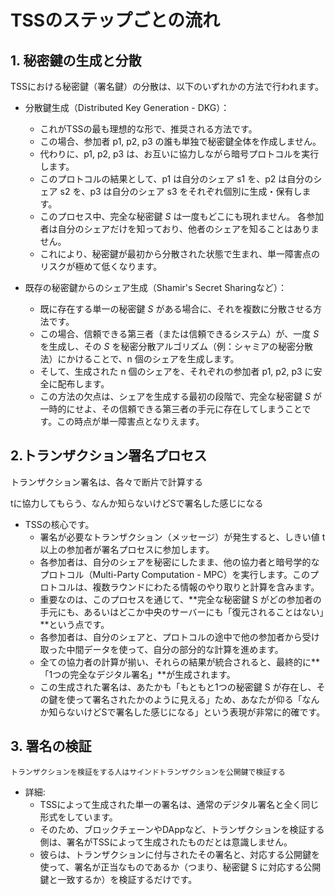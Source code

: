 # TSSのステップごとの流れ

## 1. 秘密鍵の生成と分散
TSSにおける秘密鍵（署名鍵）の分散は、以下のいずれかの方法で行われます。

- 分散鍵生成（Distributed Key Generation - DKG）：

  - これがTSSの最も理想的な形で、推奨される方法です。
  - この場合、参加者 p1, p2, p3 の誰も単独で秘密鍵全体を作成しません。
  - 代わりに、p1, p2, p3 は、お互いに協力しながら暗号プロトコルを実行します。
  - このプロトコルの結果として、p1 は自分のシェア s1 を、p2 は自分のシェア s2 を、p3 は自分のシェア s3 をそれぞれ個別に生成・保有します。
  - このプロセス中、完全な秘密鍵 $S$ は一度もどこにも現れません。 各参加者は自分のシェアだけを知っており、他者のシェアを知ることはありません。
  - これにより、秘密鍵が最初から分散された状態で生まれ、単一障害点のリスクが極めて低くなります。
- 既存の秘密鍵からのシェア生成（Shamir's Secret Sharingなど）：

  - 既に存在する単一の秘密鍵 $S$ がある場合に、それを複数に分散させる方法です。
  - この場合、信頼できる第三者（または信頼できるシステム）が、一度 $S$ を生成し、その $S$ を秘密分散アルゴリズム（例：シャミアの秘密分散法）にかけることで、n 個のシェアを生成します。
  - そして、生成された n 個のシェアを、それぞれの参加者 p1, p2, p3 に安全に配布します。
  - この方法の欠点は、シェアを生成する最初の段階で、完全な秘密鍵 $S$ が一時的にせよ、その信頼できる第三者の手元に存在してしまうことです。この時点が単一障害点となりえます。

## 2.トランザクション署名プロセス
  トランザクション署名は、各々で断片で計算する
  
  tに協力してもらう、なんか知らないけどSで署名した感じになる

- TSSの核心です。
  - 署名が必要なトランザクション（メッセージ）が発生すると、しきい値 t 以上の参加者が署名プロセスに参加します。
  - 各参加者は、自分のシェアを秘密にしたまま、他の協力者と暗号学的なプロトコル（Multi-Party Computation - MPC）を実行します。このプロトコルは、複数ラウンドにわたる情報のやり取りと計算を含みます。
  - 重要なのは、このプロセスを通じて、**完全な秘密鍵 S がどの参加者の手元にも、あるいはどこか中央のサーバーにも「復元されることはない」**という点です。
  - 各参加者は、自分のシェアと、プロトコルの途中で他の参加者から受け取った中間データを使って、自分の部分的な計算を進めます。
  - 全ての協力者の計算が揃い、それらの結果が統合されると、最終的に**「1つの完全なデジタル署名」**が生成されます。
  - この生成された署名は、あたかも「もともと1つの秘密鍵 S が存在し、その鍵を使って署名されたかのように見える」ため、あなたが仰る「なんか知らないけどSで署名した感じになる」という表現が非常に的確です。

## 3. 署名の検証
    トランザクションを検証をする人はサインドトランザクションを公開鍵で検証する

- 詳細:
  - TSSによって生成された単一の署名は、通常のデジタル署名と全く同じ形式をしています。
  - そのため、ブロックチェーンやDAppなど、トランザクションを検証する側は、署名がTSSによって生成されたものだとは意識しません。
  - 彼らは、トランザクションに付与されたその署名と、対応する公開鍵を使って、署名が正当なものであるか（つまり、秘密鍵 S に対応する公開鍵と一致するか）を検証するだけです。